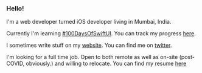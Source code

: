 ### Hello!

I'm a web developer turned iOS developer living in Mumbai, India.

Currently I'm learning [#100DaysOfSwiftUI](https://twitter.com/hashtag/100DaysOfSwiftUI). You can track my progress [here](https://github.com/prtmshk/100DaysOfSwiftUI).

I sometimes write stuff on my [website](https://prathamesh.xyz). You can find me on [twitter](https://twitter.com/prtmshk).

I'm looking for a full time job. Open to both remote as well as on-site (post-COVID, obviously.) and willing to relocate. You can find my resume [here](https://prathamesh.xyz/resume)

<!--
**prtmshk/prtmshk** is a ✨ _special_ ✨ repository because its `README.md` (this file) appears on your GitHub profile.

Here are some ideas to get you started:

- 🔭 I’m currently working on ...
- 🌱 I’m currently learning ...
- 👯 I’m looking to collaborate on ...
- 🤔 I’m looking for help with ...
- 💬 Ask me about ...
- 📫 How to reach me: ...
- 😄 Pronouns: ...
- ⚡ Fun fact: ...
-->
